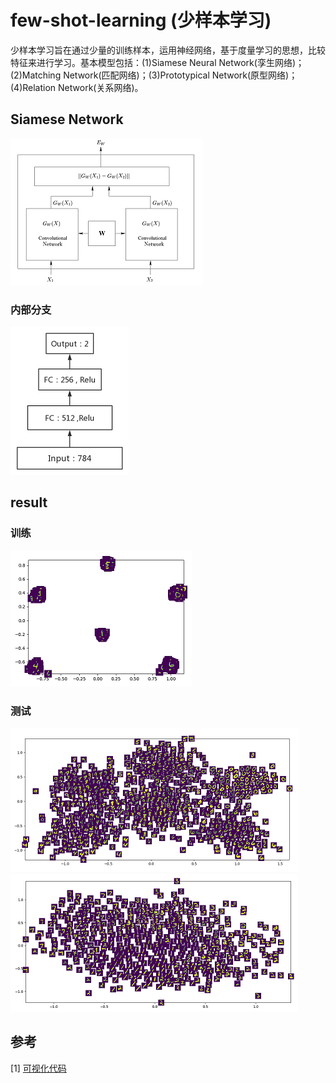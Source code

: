 # few-shot-learning (少样本学习)   
少样本学习旨在通过少量的训练样本，运用神经网络，基于度量学习的思想，比较特征来进行学习。基本模型包括：(1)Siamese Neural Network(孪生网络)；(2)Matching Network(匹配网络)；(3)Prototypical Network(原型网络)；(4)Relation Network(关系网络)。
   
## Siamese Network  
![](https://github.com/Sunsapience/few-shot-learning/blob/master/show/图片1.png)   
  
### 内部分支  
![](https://github.com/Sunsapience/few-shot-learning/blob/master/show/图片2.png)   
  
## result 
  
### 训练  
![](https://github.com/Sunsapience/few-shot-learning/blob/master/show/图片3.png) 
  
### 测试  
![](https://github.com/Sunsapience/few-shot-learning/blob/master/show/图片4.png)
![](https://github.com/Sunsapience/few-shot-learning/blob/master/show/图片5.png)
  
## 参考
[1] [可视化代码](https://github.com/ywpkwon/siamese_tf_mnist)  
